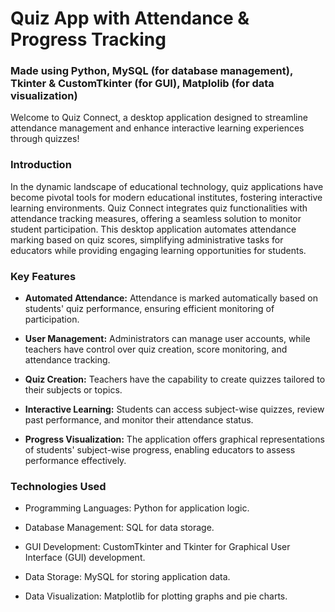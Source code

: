 # Quiz App with Attendance & Progress Tracking
###  Made using Python, MySQL (for database management), Tkinter & CustomTkinter (for GUI), Matplolib (for data visualization)


Welcome to Quiz Connect, a desktop application designed to streamline attendance management and enhance interactive learning experiences through quizzes!

### Introduction
In the dynamic landscape of educational technology, quiz applications have become pivotal tools for modern educational institutes, fostering interactive learning environments. Quiz Connect integrates quiz functionalities with attendance tracking measures, offering a seamless solution to monitor student participation. This desktop application automates attendance marking based on quiz scores, simplifying administrative tasks for educators while providing engaging learning opportunities for students.

### Key Features
- **Automated Attendance:** Attendance is marked automatically based on students' quiz performance, ensuring efficient monitoring of participation.

- **User Management:** Administrators can manage user accounts, while teachers have control over quiz creation, score monitoring, and attendance tracking.

- **Quiz Creation:** Teachers have the capability to create quizzes tailored to their subjects or topics.

- **Interactive Learning:** Students can access subject-wise quizzes, review past performance, and monitor their attendance status.

- **Progress Visualization:** The application offers graphical representations of students' subject-wise progress, enabling educators to assess performance effectively.

### Technologies Used
- Programming Languages: Python for application logic.

- Database Management: SQL for data storage.

- GUI Development: CustomTkinter and Tkinter for Graphical User Interface (GUI) development.

- Data Storage: MySQL for storing application data.
- Data Visualization: Matplotlib for plotting graphs and pie charts.

